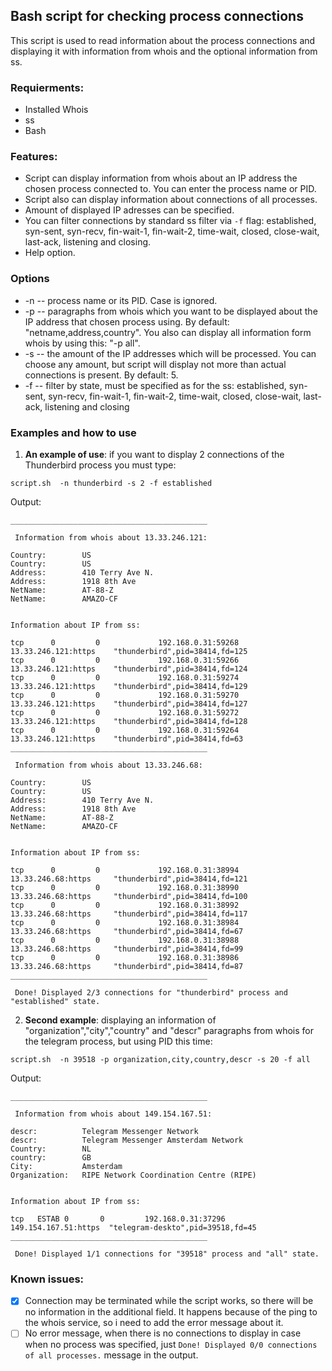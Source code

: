 ## Bash script for checking process connections
This script is used to read information about the process connections and displaying it with information from whois and the optional information from ss.
### Requierments: 
* Installed Whois
* ss
* Bash

### Features:
* Script can display information from whois about an IP address the chosen process connected to. You can enter the process name or PID.
* Script also can display information about connections of all processes.
* Amount of displayed IP adresses can be specified. 
* You can filter connections by standard ss filter via ```-f``` flag: established, syn-sent, syn-recv, fin-wait-1, fin-wait-2, time-wait, closed, close-wait, last-ack, listening and closing.
* Help option.

### Options
* -n -- process name or its PID. Case is ignored. 
* -p -- paragraphs from whois which you want to be displayed about the IP address that chosen process using. By default: "netname,address,country". You also can display all information form whois by using this: "-p all".
* -s -- the amount of the IP addresses which will be processed. You can choose any amount, but script will display not more than actual connections is present. By default: 5.
* -f -- filter by state, must be specified as for the ss: established, syn-sent, syn-recv, fin-wait-1, fin-wait-2, time-wait, closed, close-wait, last-ack, listening and closing

### Examples and how to use

1. <b> An example of use</b>: if you want to display 2 connections of the Thunderbird process you must type: 
```
script.sh  -n thunderbird -s 2 -f established
```
Output: 

```
____________________________________________

 Information from whois about 13.33.246.121:

Country:        US
Country:        US
Address:        410 Terry Ave N.
Address:        1918 8th Ave
NetName:        AT-88-Z
NetName:        AMAZO-CF


Information about IP from ss:

tcp      0         0             192.168.0.31:59268       13.33.246.121:https    "thunderbird",pid=38414,fd=125                                       
tcp      0         0             192.168.0.31:59266       13.33.246.121:https    "thunderbird",pid=38414,fd=124                                       
tcp      0         0             192.168.0.31:59274       13.33.246.121:https    "thunderbird",pid=38414,fd=129                                       
tcp      0         0             192.168.0.31:59270       13.33.246.121:https    "thunderbird",pid=38414,fd=127                                       
tcp      0         0             192.168.0.31:59272       13.33.246.121:https    "thunderbird",pid=38414,fd=128                                       
tcp      0         0             192.168.0.31:59264       13.33.246.121:https    "thunderbird",pid=38414,fd=63                                        
____________________________________________

 Information from whois about 13.33.246.68:

Country:        US
Country:        US
Address:        410 Terry Ave N.
Address:        1918 8th Ave
NetName:        AT-88-Z
NetName:        AMAZO-CF


Information about IP from ss:

tcp      0         0             192.168.0.31:38994       13.33.246.68:https     "thunderbird",pid=38414,fd=121                                       
tcp      0         0             192.168.0.31:38990       13.33.246.68:https     "thunderbird",pid=38414,fd=100                                       
tcp      0         0             192.168.0.31:38992       13.33.246.68:https     "thunderbird",pid=38414,fd=117                                       
tcp      0         0             192.168.0.31:38984       13.33.246.68:https     "thunderbird",pid=38414,fd=67                                        
tcp      0         0             192.168.0.31:38988       13.33.246.68:https     "thunderbird",pid=38414,fd=99                                        
tcp      0         0             192.168.0.31:38986       13.33.246.68:https     "thunderbird",pid=38414,fd=87                                        
____________________________________________

 Done! Displayed 2/3 connections for "thunderbird" process and "established" state.
```
2. <b> Second example</b>: displaying an information of "organization","city","country" and "descr" paragraphs from whois for the telegram process, but using PID this time:
```
script.sh  -n 39518 -p organization,city,country,descr -s 20 -f all
```
Output:
```
____________________________________________

 Information from whois about 149.154.167.51:

descr:          Telegram Messenger Network
descr:          Telegram Messenger Amsterdam Network
Country:        NL
country:        GB
City:           Amsterdam
Organization:   RIPE Network Coordination Centre (RIPE)


Information about IP from ss:

tcp   ESTAB 0       0         192.168.0.31:37296   149.154.167.51:https  "telegram-deskto",pid=39518,fd=45
____________________________________________

 Done! Displayed 1/1 connections for "39518" process and "all" state.  
```
### Known issues: 
- [x] Connection may be terminated while the script works, so there will be no information in the additional field. It happens because of the ping to the whois service, so i need to add the error message about it.
- [ ] No error message, when there is no connections to display in case when no process was specified, just ```Done! Displayed 0/0 connections of all processes.``` message in the output.
